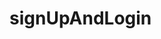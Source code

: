 # signUpAndLogin
<!-- E Commerce website with login and SignUp Pages
it Also check local storage data for authenticate user  -->
